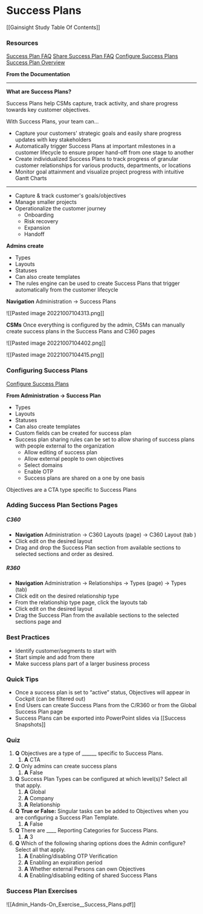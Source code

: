 # Success Plans

[[Gainsight Study Table Of Contents]]

### Resources
[Success Plan FAQ](https://support.gainsight.com/Gainsight_NXT/Success_Plans/Success_Plans/FAQs/Success_Plan_FAQs)
[Share Success Plan FAQ](https://support.gainsight.com/Gainsight_NXT/Success_Plans/Success_Plans/FAQs/Share_Success_Plan_FAQs)
[Configure Success Plans](https://support.gainsight.com/Gainsight_NXT/Success_Plans/Success_Plans/Admin_Guides/Configure_Success_Plan)
[Success Plan Overview](https://support.gainsight.com/Gainsight_NXT/Success_Plans/Success_Plans/Overview/Success_Plan_Overview)

**From the Documentation**

-----

**What are Success Plans?**

Success Plans help CSMs capture, track activity, and share progress towards key customer objectives.

With Success Plans, your team can...

-   Capture your customers' strategic goals and easily share progress updates with key stakeholders
-   Automatically trigger Success Plans at important milestones in a customer lifecycle to ensure proper hand-off from one stage to another
-   Create individualized Success Plans to track progress of granular customer relationships for various products, departments, or locations
-   Monitor goal attainment and visualize project progress with intuitive Gantt Charts
---

- Capture & track customer's goals/objectives 
- Manage smaller projects
- Operationalize the customer journey 
	- Onboarding
	- Risk recovery
	- Expansion
	- Handoff

**Admins create** 
- Types
- Layouts
- Statuses 
- Can also create templates 
- The rules engine can be used to create Success Plans that trigger automatically from the customer lifecycle 

**Navigation** Administration -> Success Plans 

![[Pasted image 20221007104313.png]]

**CSMs** Once everything is configured by the admin, CSMs can manually create success plans in the Success Plans and C360 pages 

![[Pasted image 20221007104402.png]]

![[Pasted image 20221007104415.png]]



### Configuring Success Plans 

[Configure Success Plans](https://support.gainsight.com/Gainsight_NXT/Success_Plans/Success_Plans/Admin_Guides/Configure_Success_Plan)

**From Administration -> Success Plan** 
- Types
- Layouts
- Statuses 
- Can also create templates 
- Custom fields can be created for success plan 
- Success plan sharing rules can be set to allow sharing of success plans with people external to the organization
	- Allow editing of success plan
	- Allow external people to own objectives
	- Select domains 
	- Enable OTP
	- Success plans are shared on a one by one basis 

Objectives are a CTA type specific to Success Plans 

### Adding Success Plan Sections Pages

##### C360

- **Navigation** Administration -> C360 Layouts (page) -> C360 Layout (tab )
- Click edit on the desired layout
- Drag and drop the Success Plan section from available sections to selected sections and order as desired. 

##### R360 

- **Navigation** Administration -> Relationships -> Types (page) -> Types (tab)
- Click edit on the desired relationship type 
- From the relationship type page, click the layouts tab 
- Click edit on the desired layout
- Drag the Success Plan from the available sections to the selected sections page and 

### Best Practices 

- Identify customer/segments to start with 
- Start simple and add from there 
- Make success plans part of a larger business process 

### Quick Tips 
-   Once a success plan is set to “active” status, Objectives will appear in Cockpit (can be filtered out)
-   End Users can create Success Plans from the C/R360 or from the Global Success Plan page
-   Success Plans can be exported into PowerPoint slides via [[Success Snapshots]]
   

### Quiz 
1. **Q** Objectives are a type of ______ specific to Success Plans.
	1. **A** CTA
2. **Q** Only admins can create success plans 
	1.  **A** False
3. **Q** Success Plan Types can be configured at which level(s)? Select all that apply.
	1.  **A** Global
	2. **A** Company
	3. **A** Relationship
4. **Q** **True or False:** Singular tasks can be added to Objectives when you are configuring a Success Plan Template.
	1.  **A** False
5. **Q** There are ____ Reporting Categories for Success Plans.
	1.  **A** 3
6. **Q** Which of the following sharing options does the Admin configure? Select all that apply.
	1.  **A** Enabling/disabling OTP Verification
	2. **A** Enabling an expiration period
	3. **A** Whether external Persons can own Objectives
	4. **A** Enabling/disabling editing of shared Success Plans

### Success Plan Exercises 
![[Admin_Hands-On_Exercise__Success_Plans.pdf]]